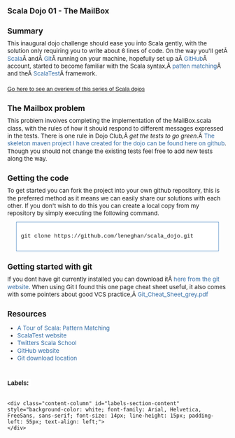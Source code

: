 <h4 style="font-size: 13pt; line-height: normal; margin-bottom: 4px; margin-left: 0px; margin-right: 0px; margin-top: 25px; padding-bottom: 0px; padding-left: 0px; padding-right: 0px; padding-top: 0px;">
  Scala Dojo 01 - The MailBox
</h4>

  
<div class="wiki-content" style="font-size: 10pt; line-height: 13pt;">
  <h4 style="font-size: 13pt; line-height: normal; margin-bottom: 4px; margin-left: 0px; margin-right: 0px; margin-top: 25px; padding-bottom: 0px; padding-left: 0px; padding-right: 0px; padding-top: 0px;">
    Summary
  </h4>
  
  <div style="font-size: 10pt; line-height: 13pt; margin-bottom: 10px; margin-top: 10px; padding-bottom: 0px; padding-left: 0px; padding-right: 0px; padding-top: 0px;">
    This inaugural dojo challenge should ease you into Scala gently, with the solution only requiring you to write about 6 lines of code. On the way you'll getÂ <a class="external-link" href="http://www.scala-lang.org/" rel="nofollow" style="color: #326ca6; outline-color: initial; outline-style: none; outline-width: initial; text-decoration: none;">Scala</a>Â andÂ <a class="external-link" href="http://git-scm.com/download" rel="nofollow" style="color: #326ca6; outline-color: initial; outline-style: none; outline-width: initial; text-decoration: none;">Git</a>Â running on your machine, hopefully set up aÂ <a class="external-link" href="https://github.com/" rel="nofollow" style="color: #326ca6; outline-color: initial; outline-style: none; outline-width: initial; text-decoration: none;">GitHub</a>Â account, started to become familiar with the Scala syntax,Â <a class="external-link" href="http://www.scala-lang.org/node/120" rel="nofollow" style="color: #326ca6; outline-color: initial; outline-style: none; outline-width: initial; text-decoration: none;">patten matching</a>Â and theÂ <a class="external-link" href="http://www.scalatest.org/" rel="nofollow" style="color: #326ca6; outline-color: initial; outline-style: none; outline-width: initial; text-decoration: none;">ScalaTest</a>Â framework.<br /> <br /> <a href="http://stuartleneghan.blogspot.com/2012/03/scala-dojos.html" style="font-family: Arial, Helvetica, FreeSans, sans-serif; font-size: small; text-align: left;">Go here to see an overiew of this series of Scala dojos</a>
  </div>
  
  <h4 style="font-size: 13pt; line-height: normal; margin-bottom: 4px; margin-left: 0px; margin-right: 0px; margin-top: 25px; padding-bottom: 0px; padding-left: 0px; padding-right: 0px; padding-top: 0px;">
    <a href="http://www.blogger.com/blogger.g?blogID=3769493724401867109" name="ScalaDojo01-TheMailBox-TheMailboxproblem"></a>The Mailbox problem
  </h4>
  
  <div style="font-size: 10pt; line-height: 13pt; margin-bottom: 10px; margin-top: 10px; padding-bottom: 0px; padding-left: 0px; padding-right: 0px; padding-top: 0px;">
    This problem involves completing the implementation of the MailBox.scala class, with the rules of how it should respond to different messages expressed in the tests. There is one rule in Dojo Club,Â <em>get the tests to go green</em>.Â <a class="external-link" href="https://github.com/leneghan/scala_dojo" rel="nofollow" style="color: #326ca6; outline-color: initial; outline-style: none; outline-width: initial; text-decoration: none;">The skeleton maven project I have created for the dojo can be found here on github</a>. Though you should not change the existing tests feel free to add new tests along the way.
  </div>
  
  <h4 style="font-size: 13pt; line-height: normal; margin-bottom: 4px; margin-left: 0px; margin-right: 0px; margin-top: 25px; padding-bottom: 0px; padding-left: 0px; padding-right: 0px; padding-top: 0px;">
    <a href="http://www.blogger.com/blogger.g?blogID=3769493724401867109" name="ScalaDojo01-TheMailBox-Gettingthecode"></a>Getting the code
  </h4>
  
  <div style="font-size: 10pt; line-height: 13pt; margin-bottom: 10px; margin-top: 10px; padding-bottom: 0px; padding-left: 0px; padding-right: 0px; padding-top: 0px;">
    To get started you can fork the project into your own github repository, this is the preferred method as it means we can easily share our solutions with each other. If you don't wish to do this you can create a local copy from my repository by simply executing the following command.
  </div>
  
  <div class="preformatted panel" style="background-attachment: initial; background-clip: initial; background-color: white; background-image: initial; background-origin: initial; border-bottom-color: rgb(102, 153, 204); border-bottom-style: solid; border-bottom-width: 1px; border-left-color: rgb(102, 153, 204); border-left-style: solid; border-left-width: 1px; border-right-color: rgb(102, 153, 204); border-right-style: solid; border-right-width: 1px; border-top-color: rgb(102, 153, 204); border-top-style: solid; border-top-width: 1px; margin-bottom: 10px; margin-left: 20px; margin-right: 20px; margin-top: 10px; overflow-x: hidden; overflow-y: hidden; padding-bottom: 0px; padding-left: 0px; padding-right: 0px; padding-top: 0px;">
    <div class="preformattedContent panelContent" style="background-attachment: initial; background-clip: initial; background-image: initial; background-origin: initial; font-size: 0.95em; margin-bottom: 0px; margin-left: 0px; margin-right: 0px; margin-top: 0px; padding-bottom: 12px; padding-left: 10px; padding-right: 10px; padding-top: 12px; text-align: left;">
      <pre style="font-family: 'Courier New', Courier, monospace; line-height: 1.3; overflow-x: auto; overflow-y: auto; padding-bottom: 0px; padding-left: 0px; padding-right: 0px; padding-top: 0px;">git clone https://github.com/leneghan/scala_dojo.git
</pre>
    </div>
  </div>
  
  <h4 style="font-size: 13pt; line-height: normal; margin-bottom: 4px; margin-left: 0px; margin-right: 0px; margin-top: 25px; padding-bottom: 0px; padding-left: 0px; padding-right: 0px; padding-top: 0px;">
    <a href="http://www.blogger.com/blogger.g?blogID=3769493724401867109" name="ScalaDojo01-TheMailBox-Gettingstartedwithgit"></a>Getting started with git
  </h4>
  
  <div style="font-size: 10pt; line-height: 13pt; margin-bottom: 10px; margin-top: 10px; padding-bottom: 0px; padding-left: 0px; padding-right: 0px; padding-top: 0px;">
    If you dont have git currently installed you can download itÂ <a class="external-link" href="http://git-scm.com/download" rel="nofollow" style="color: #326ca6; outline-color: initial; outline-style: none; outline-width: initial; text-decoration: none;">here from the git website</a>. When using Git I found this one page cheat sheet useful, it also comes with some pointers about good VCS practice,Â <a class="external-link" href="http://www.git-tower.com/files/cheatsheet/Git_Cheat_Sheet_grey.pdf" rel="nofollow" style="color: #326ca6; outline-color: initial; outline-style: none; outline-width: initial; text-decoration: none;">Git_Cheat_Sheet_grey.pdf</a>
  </div>
  
  <h4 style="font-size: 13pt; line-height: normal; margin-bottom: 4px; margin-left: 0px; margin-right: 0px; margin-top: 25px; padding-bottom: 0px; padding-left: 0px; padding-right: 0px; padding-top: 0px;">
    <a href="http://www.blogger.com/blogger.g?blogID=3769493724401867109" name="ScalaDojo01-TheMailBox-Resources"></a>Resources
  </h4>
  
  <ul style="font-size: 10pt; line-height: 13pt;">
    <li style="font-size: 10pt; line-height: 13pt; margin-bottom: 0px; margin-left: 0px; margin-right: 0px; margin-top: 0px; padding-bottom: 0px; padding-left: 0px; padding-right: 0px; padding-top: 0px;">
      <a class="external-link" href="http://www.scala-lang.org/node/120" rel="nofollow" style="color: #326ca6; outline-color: initial; outline-style: none; outline-width: initial; text-decoration: none;">A Tour of Scala: Pattern Matching</a>
    </li>
    <li style="font-size: 10pt; line-height: 13pt; margin-bottom: 0px; margin-left: 0px; margin-right: 0px; margin-top: 0px; padding-bottom: 0px; padding-left: 0px; padding-right: 0px; padding-top: 0px;">
      <a class="external-link" href="http://www.scalatest.org/" rel="nofollow" style="color: #326ca6; outline-color: initial; outline-style: none; outline-width: initial; text-decoration: none;">ScalaTest website</a>
    </li>
    <li style="font-size: 10pt; line-height: 13pt; margin-bottom: 0px; margin-left: 0px; margin-right: 0px; margin-top: 0px; padding-bottom: 0px; padding-left: 0px; padding-right: 0px; padding-top: 0px;">
      <a class="external-link" href="http://twitter.github.com/scala_school/" rel="nofollow" style="color: #326ca6; outline-color: initial; outline-style: none; outline-width: initial; text-decoration: none;">Twitters Scala School</a>
    </li>
    <li style="font-size: 10pt; line-height: 13pt; margin-bottom: 0px; margin-left: 0px; margin-right: 0px; margin-top: 0px; padding-bottom: 0px; padding-left: 0px; padding-right: 0px; padding-top: 0px;">
      <a class="external-link" href="https://github.com/" rel="nofollow" style="color: #326ca6; outline-color: initial; outline-style: none; outline-width: initial; text-decoration: none;">GitHub website</a>
    </li>
    <li style="font-size: 10pt; line-height: 13pt; margin-bottom: 0px; margin-left: 0px; margin-right: 0px; margin-top: 0px; padding-bottom: 0px; padding-left: 0px; padding-right: 0px; padding-top: 0px;">
      <a class="external-link" href="http://git-scm.com/download" rel="nofollow" style="color: #326ca6; outline-color: initial; outline-style: none; outline-width: initial; text-decoration: none;">Git download location</a>
    </li>
  </ul>
</div>

<div class="pageSection" id="labels-section" style="clear: both; margin-bottom: 5px; margin-top: 40px;">
  <div class="labels-editor">
    <span class="label-title" id="labels-section-title" style="background-color: white; display: inline; float: left; font-family: Arial, Helvetica, FreeSans, sans-serif; font-size: 14px; padding-right: 5px; text-align: left;"><b>Labels:</b></span><br /> <div>
      <b><br /></b>
    </div>
    
    <div class="content-column" id="labels-section-content" style="background-color: white; font-family: Arial, Helvetica, FreeSans, sans-serif; font-size: 14px; line-height: 15px; padding-left: 55px; text-align: left;">
    </div>
  </div>
</div>
